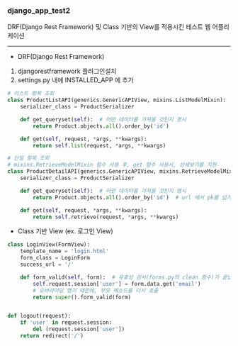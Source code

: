 ### django_app_test2
DRF(Django Rest Framework) 및 Class 기반의 View를 적용시킨 테스트 웹 어플리케이션
***
- DRF(Django Rest Framework)
1. djangorestframework 플러그인설치
2. settings.py 내에 INSTALLED_APP 에 추가
```python
# 리스트 항목 조회
class ProductListAPI(generics.GenericAPIView, mixins.ListModelMixin):
    serializer_class = ProductSerializer

    def get_queryset(self):  # 어떤 데이터를 가져올 것인지 명시
        return Product.objects.all().order_by('id')

    def get(self, request, *args, **kwargs):
        return self.list(request, *args, **kwargs)

# 단일 항목 조회
# mixins.RetrieveModelMixin 함수 사용 후, get 함수 사용시, 상세보기를 지원
class ProductDetailAPI(generics.GenericAPIView, mixins.RetrieveModelMixin):
    serializer_class = ProductSerializer

    def get_queryset(self):  # 어떤 데이터를 가져올 것인지 명시
        return Product.objects.all().order_by('id')  # url 에서 pk를 넘겨주게되면, 해당 내용에서 pk 에 해당하는 데이터를 걸러서준다.

    def get(self, request, *args, **kwargs):
        return self.retrieve(request, *args, **kwargs)
```
- Class 기반 View (ex. 로그인 View)
```python
class LoginView(FormView):
    template_name = 'login.html'
    form_class = LoginForm
    success_url = '/'

    def form_valid(self, form):  # 유효성 검사(forms.py의 clean 함수)가 끝났을 때 실행
        self.request.session['user'] = form.data.get('email')
        # 오버라이딩 했기 때문에, 부모 메소드를 다시 호출
        return super().form_valid(form)


def logout(request):
    if 'user' in request.session:
        del (request.session['user'])
    return redirect('/')
```
